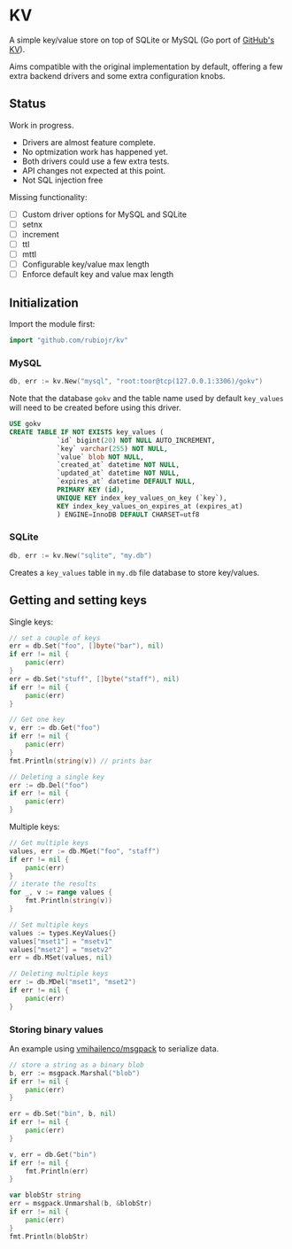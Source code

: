 # KV

A simple key/value store on top of SQLite or MySQL (Go port of [GitHub's KV](https://github.com/github/github-ds/blob/master/lib/github/kv.rb)).

Aims compatible with the original implementation by default, offering a few extra backend drivers and some extra configuration knobs.

## Status

Work in progress.

* Drivers are almost feature complete.
* No optmization work has happened yet.
* Both drivers could use a few extra tests.
* API changes not expected at this point.
* Not SQL injection free

Missing functionality:

- [ ] Custom driver options for MySQL and SQLite
- [ ] setnx
- [ ] increment
- [ ] ttl
- [ ] mttl
- [ ] Configurable key/value max length
- [ ] Enforce default key and value max length

## Initialization 

Import the module first:

```Go
import "github.com/rubiojr/kv"
```

### MySQL

```Go
db, err := kv.New("mysql", "root:toor@tcp(127.0.0.1:3306)/gokv")
```

Note that the database `gokv` and the table name used by default `key_values` will need to be created before using this driver.

```sql
USE gokv
CREATE TABLE IF NOT EXISTS key_values (
			`id` bigint(20) NOT NULL AUTO_INCREMENT,
			`key` varchar(255) NOT NULL,
			`value` blob NOT NULL,
			`created_at` datetime NOT NULL,
			`updated_at` datetime NOT NULL,
			`expires_at` datetime DEFAULT NULL,
			PRIMARY KEY (id),
			UNIQUE KEY index_key_values_on_key (`key`),
			KEY index_key_values_on_expires_at (expires_at)
			) ENGINE=InnoDB DEFAULT CHARSET=utf8
```

### SQLite

```Go
db, err := kv.New("sqlite", "my.db")
```

Creates a `key_values` table in `my.db` file database to store key/values.

## Getting and setting keys

Single keys:

```Go
// set a couple of keys
err = db.Set("foo", []byte("bar"), nil)
if err != nil {
	panic(err)
}
err = db.Set("stuff", []byte("staff"), nil)
if err != nil {
	panic(err)
}

// Get one key
v, err := db.Get("foo")
if err != nil {
	panic(err)
}
fmt.Println(string(v)) // prints bar

// Deleting a single key
err := db.Del("foo")
if err != nil {
	panic(err)
}
```

Multiple keys:

```Go
// Get multiple keys
values, err := db.MGet("foo", "staff")
if err != nil {
	panic(err)
}
// iterate the results
for _, v := range values {
	fmt.Println(string(v))
}

// Set multiple keys
values := types.KeyValues{}
values["mset1"] = "msetv1"
values["mset2"] = "msetv2"
err = db.MSet(values, nil)

// Deleting multiple keys
err := db.MDel("mset1", "mset2")
if err != nil {
	panic(err)
}

```

### Storing binary values

An example using [vmihailenco/msgpack](https://github.com/vmihailenco/msgpack) to serialize data.

```Go
// store a string as a binary blob
b, err := msgpack.Marshal("blob")
if err != nil {
	panic(err)
}

err = db.Set("bin", b, nil)
if err != nil {
	panic(err)
}

v, err = db.Get("bin")
if err != nil {
	fmt.Println(err)
}

var blobStr string
err = msgpack.Unmarshal(b, &blobStr)
if err != nil {
	panic(err)
}
fmt.Println(blobStr)
```
